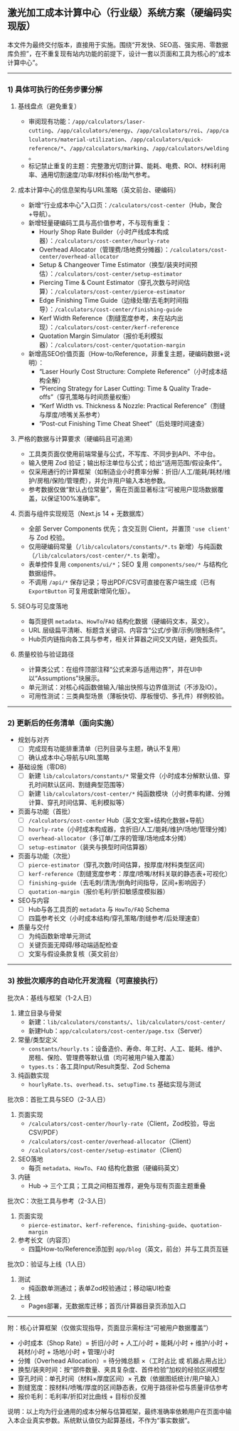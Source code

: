 ## 激光加工成本计算中心（行业级）系统方案（硬编码实现版）

本文件为最终交付版本，直接用于实施。围绕“开发快、SEO高、强实用、零数据库负担”，在不重复现有站内功能的前提下，设计一套以页面和工具为核心的“成本计算中心”。

---

### 1) 具体可执行的任务步骤分解

1. 基线盘点（避免重复）
   - 审阅现有功能：`/app/calculators/laser-cutting`、`/app/calculators/energy`、`/app/calculators/roi`、`/app/calculators/material-utilization`、`/app/calculators/quick-reference/*`、`/app/calculators/marking`、`/app/calculators/welding`。
   - 标记禁止重复的主题：完整激光切割计算、能耗、电费、ROI、材料利用率、通用切割速度/功率/材料价格/助气参考。

2. 成本计算中心的信息架构与URL策略（英文前台、硬编码）
   - 新增“行业成本中心”入口页：`/calculators/cost-center`（Hub，聚合+导航）。
   - 新增轻量硬编码工具与高价值参考，不与现有重复：
     - Hourly Shop Rate Builder（小时产线成本构成器）：`/calculators/cost-center/hourly-rate`
     - Overhead Allocator（管理费/场地费分摊器）：`/calculators/cost-center/overhead-allocator`
     - Setup & Changeover Time Estimator（换型/装夹时间预估）：`/calculators/cost-center/setup-estimator`
     - Piercing Time & Count Estimator（穿孔次数与时间估算）：`/calculators/cost-center/pierce-estimator`
     - Edge Finishing Time Guide（边缘处理/去毛刺时间指导）：`/calculators/cost-center/finishing-guide`
     - Kerf Width Reference（割缝宽度参考，未在站内出现）：`/calculators/cost-center/kerf-reference`
     - Quotation Margin Simulator（报价毛利模拟器）：`/calculators/cost-center/quotation-margin`
   - 新增高SEO价值页面（How-to/Reference，非重复主题，硬编码数据+说明）：
     - “Laser Hourly Cost Structure: Complete Reference”（小时成本结构全解）
     - “Piercing Strategy for Laser Cutting: Time & Quality Trade-offs”（穿孔策略与时间质量权衡）
     - “Kerf Width vs. Thickness & Nozzle: Practical Reference”（割缝与厚度/喷嘴关系参考）
     - “Post-cut Finishing Time Cheat Sheet”（后处理时间速查）

3. 严格的数据与计算要求（硬编码且可追溯）
   - 工具类页面仅使用前端常量与公式，不写库、不同步到API、不中台。
   - 输入使用 Zod 验证；输出标注单位与公式；给出“适用范围/假设条件”。
   - 仅采用通行的计算框架（如制造业小时费率分解：折旧/人工/能耗/耗材/维护/房租/保险/管理费），并允许用户输入本地参数。
   - 参考数据仅做“默认占位常量”，需在页面显著标注“可被用户现场数据覆盖，以保证100%准确率”。

4. 页面与组件实现规范（Next.js 14 + 无数据库）
   - 全部 Server Components 优先；含交互则 Client，并置顶 `'use client'` 与 Zod 校验。
   - 仅用硬编码常量（`/lib/calculators/constants/*.ts` 新增）与纯函数（`/lib/calculators/cost-center/*.ts` 新增）。
   - 表单控件复用 `components/ui/*`；SEO 复用 `components/seo/*` 与结构化数据组件。
   - 不调用 `/api/*` 保存记录；导出PDF/CSV可直接在客户端生成（已有 `ExportButton` 可复用或新增简化版）。

5. SEO与可见度落地
   - 每页提供 `metadata`、`HowTo`/`FAQ` 结构化数据（硬编码文本，英文）。
   - URL 层级扁平清晰、标题含关键词、内容含“公式/步骤/示例/限制条件”。
   - Hub页内链指向各工具与参考，相关计算器之间交叉内链，避免孤页。

6. 质量校验与验证路径
   - 计算类公式：在组件顶部注释“公式来源与适用边界”，并在UI中以“Assumptions”块展示。
   - 单元测试：对核心纯函数做输入/输出快照与边界值测试（不涉及IO）。
   - 可用性测试：三类典型场景（薄板快切、厚板慢切、多孔件）样例校验。

---

### 2) 更新后的任务清单（面向实施）

- 规划与对齐
  - [ ] 完成现有功能排重清单（已列目录与主题，确认不复用）
  - [ ] 确认成本中心导航与URL策略

- 基础设施（零DB）
  - [ ] 新建 `lib/calculators/constants/*` 常量文件（小时成本分解默认值、穿孔时间默认区间、割缝典型范围等）
  - [ ] 新建 `lib/calculators/cost-center/*` 纯函数模块（小时费率构建、分摊计算、穿孔时间估算、毛利模拟等）

- 页面与功能（首批）
  - [ ] `/calculators/cost-center` Hub（英文文案+结构化数据+导航）
  - [ ] `hourly-rate`（小时成本构成器，含折旧/人工/能耗/维护/场地/管理分摊）
  - [ ] `overhead-allocator`（多订单/工序的管理/场地成本分摊）
  - [ ] `setup-estimator`（装夹与换型时间估算器）

- 页面与功能（次批）
  - [ ] `pierce-estimator`（穿孔次数/时间估算，按厚度/材料类型区间）
  - [ ] `kerf-reference`（割缝宽度参考：厚度/喷嘴/材料关联的静态表+可视化）
  - [ ] `finishing-guide`（去毛刺/清洗/倒角时间指导，区间+影响因子）
  - [ ] `quotation-margin`（报价毛利/折扣敏感度模拟器）

- SEO与内容
  - [ ] Hub与各工具页的 `metadata` 与 `HowTo/FAQ` Schema
  - [ ] 四篇参考长文（小时成本结构/穿孔策略/割缝参考/后处理速查）

- 质量与交付
  - [ ] 为纯函数新增单元测试
  - [ ] 关键页面无障碍/移动端适配检查
  - [ ] 文案与假设条款复核（英文前台）

---

### 3) 按批次顺序的自动化开发流程（可直接执行）

批次A：基线与框架（1-2人日）
1. 建立目录与骨架
   - 新建：`lib/calculators/constants/`、`lib/calculators/cost-center/`
   - 新建Hub：`app/calculators/cost-center/page.tsx`（Server）
2. 常量/类型定义
   - `constants/hourly.ts`：设备造价、寿命、年工时、人工、能耗、维护、房租、保险、管理费等默认值（均可被用户输入覆盖）
   - `types.ts`：各工具Input/Result类型、Zod Schema
3. 纯函数实现
   - `hourlyRate.ts`、`overhead.ts`、`setupTime.ts` 基础实现与测试

批次B：首批工具与SEO（2-3人日）
1. 页面实现
   - `/calculators/cost-center/hourly-rate`（Client，Zod校验，导出CSV/PDF）
   - `/calculators/cost-center/overhead-allocator`（Client）
   - `/calculators/cost-center/setup-estimator`（Client）
2. SEO落地
   - 每页 `metadata`、`HowTo`、`FAQ` 结构化数据（硬编码英文）
3. 内链
   - Hub → 三个工具；工具之间相互推荐，避免与现有页面主题重叠

批次C：次批工具与参考（2-3人日）
1. 页面实现
   - `pierce-estimator`、`kerf-reference`、`finishing-guide`、`quotation-margin`
2. 参考长文（内容页）
   - 四篇How-to/Reference添加到 `app/blog`（英文，前台）并与工具页互链

批次D：验证与上线（1人日）
1. 测试
   - 纯函数单测通过；表单Zod校验通过；移动端UI检查
2. 上线
   - Pages部署，无数据库迁移；首页/计算器目录页添加入口

---

附：核心计算框架（仅做实现指导，页面显示需标注“可被用户数据覆盖”）
- 小时成本（Shop Rate）= 折旧/小时 + 人工/小时 + 能耗/小时 + 维护/小时 + 耗材/小时 + 场地/小时 + 管理/小时
- 分摊（Overhead Allocation）= 待分摊总额 ×（工时占比 或 机器占用占比）
- 换型/装夹时间：按“部件数量、夹具复杂度、首件检验”加权的经验区间模型
- 穿孔时间：单孔时间（材料×厚度区间）× 孔数（依据图纸统计/用户输入）
- 割缝宽度：按材料/喷嘴/厚度的区间静态表，仅用于路径补偿与质量评估参考
- 报价毛利：毛利率/折扣对比曲线 + 目标价反推

说明：以上均为行业通用的成本分解与估算框架，最终准确率依赖用户在页面中输入本企业真实参数。系统默认值仅为起算基线，不作为“事实数据”。


